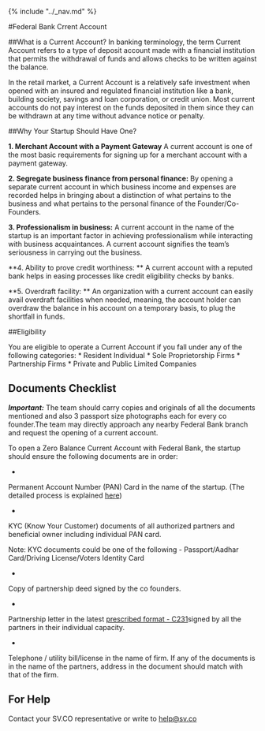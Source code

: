{% include "../_nav.md" %}


#Federal Bank Crrent Account


##What is a Current Account?
In banking terminology, the term Current Account refers to a type of deposit account made with a financial institution that permits the withdrawal of funds and allows checks to be written against the balance.

In the retail market, a Current Account is a relatively safe investment when opened with an insured and regulated financial institution like a bank, building society, savings and loan corporation, or credit union. Most current accounts do not pay interest on the funds deposited in them since they can be withdrawn at any time without advance notice or penalty.

##Why Your Startup Should Have One?

**1.	Merchant Account with a Payment Gateway**
A current account is one of the most basic requirements for signing up for a merchant account with a payment gateway.

**2.	Segregate business finance from personal finance:** 
By opening a separate current account in which business income and expenses are recorded helps in bringing about a distinction of what pertains to the business and what pertains to the personal finance of the Founder/Co-Founders. 

**3. Professionalism in business:** 
A current account in the name of the startup is an important factor in achieving professionalism while interacting with business acquaintances. A current account signifies the team’s seriousness in carrying out the business.

**4. Ability to prove credit worthiness: **
A current account with a reputed bank helps in easing processes like credit eligibility checks by banks. 

**5. Overdraft facility: **
An organization with a current account can easily avail overdraft facilities when needed, meaning, the account holder can overdraw the balance in his account on a temporary basis, to plug the shortfall in funds. 



##Eligibility

You are eligible to operate a Current Account if you fall under any of the following categories:
* 
Resident Individual
* 
Sole Proprietorship Firms
* 
Partnership Firms
* 
Private and Public Limited Companies


## Documents Checklist

***Important:*** The team should carry copies and originals of all the documents mentioned and also 3 passport size photographs each for every co founder.The team may directly approach any nearby Federal Bank branch and request the opening of a current account. 


To open a Zero Balance Current Account with Federal Bank, the startup should ensure the following documents are in order:

* 
Permanent Account Number (PAN) Card in the name of the startup. 
(The detailed process is explained [here](http://goo.gl/vUXLpx))
 
* 
KYC (Know Your Customer) documents of all authorized partners and beneficial owner including individual PAN card. 

 Note: KYC documents could be one of the following - Passport/Aadhar Card/Driving License/Voters Identity Card
 
* 
Copy of partnership deed signed by the co founders. 
 
* 
Partnership letter in the latest  [prescribed format - C231](https://goo.gl/SMBi6i)signed by all the partners in their individual capacity. 
 
* 
Telephone / utility bill/license in the name of firm.  If any of the documents is in the name of the partners, address in the document should match with that of the firm.   

## For Help

Contact your SV.CO representative or write to help@sv.co

